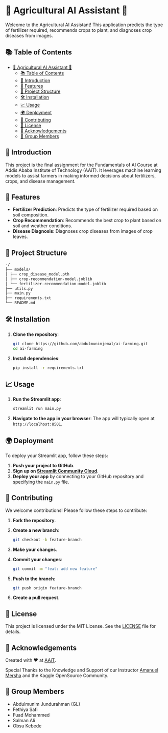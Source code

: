 # 🌾 Agricultural AI Assistant 🌿

Welcome to the Agricultural AI Assistant! This application predicts the type of fertilizer required, recommends crops to plant, and diagnoses crop diseases from images.

## 📚 Table of Contents

- [🌾 Agricultural AI Assistant 🌿](#-agricultural-ai-assistant-)
  - [📚 Table of Contents](#-table-of-contents)
  - [🌟 Introduction](#-introduction)
  - [🚀 Features](#-features)
  - [📂 Project Structure](#-project-structure)
  - [🛠️ Installation](#️-installation)
  - [📈 Usage](#-usage)
  - [🌍 Deployment](#-deployment)
  - [🤝 Contributing](#-contributing)
  - [📝 License](#-license)
  - [💬 Acknowledgements](#-acknowledgements)
  - [👥 Group Members](#-group-members)

## 🌟 Introduction

This project is the final assignment for the Fundamentals of AI Course at Addis Ababa Institute of Technology (AAiT). It leverages machine learning models to assist farmers in making informed decisions about fertilizers, crops, and disease management.

## 🚀 Features

- **Fertilizer Prediction**: Predicts the type of fertilizer required based on soil composition.
- **Crop Recommendation**: Recommends the best crop to plant based on soil and weather conditions.
- **Disease Diagnosis**: Diagnoses crop diseases from images of crop leaves.

## 📂 Project Structure

```markdown
-/
├── models/
│ ├── crop_disease_model.pth
│ ├── crop-recommendation-model.joblib
│ └── fertilizer-recommendation-model.joblib
├── utils.py
├── main.py
├── requirements.txt
└── README.md
```

## 🛠️ Installation

1. **Clone the repository**:

   ```bash
   git clone https://github.com/abdulmunimjemal/ai-farming.git
   cd ai-farming
   ```

2. **Install dependencies**:
   ```bash
   pip install -r requirements.txt
   ```

## 📈 Usage

1. **Run the Streamlit app**:

   ```bash
   streamlit run main.py
   ```

2. **Navigate to the app in your browser**: The app will typically open at `http://localhost:8501`.

## 🌍 Deployment

To deploy your Streamlit app, follow these steps:

1. **Push your project to GitHub**.
2. **Sign up on [Streamlit Community Cloud](https://streamlit.io/cloud)**.
3. **Deploy your app** by connecting to your GitHub repository and specifying the `main.py` file.

## 🤝 Contributing

We welcome contributions! Please follow these steps to contribute:

1. **Fork the repository**.
2. **Create a new branch**:

   ```bash
   git checkout -b feature-branch
   ```

3. **Make your changes**.
4. **Commit your changes**:

   ```bash
   git commit -m "feat: add new feature"
   ```

5. **Push to the branch**:

   ```bash
   git push origin feature-branch
   ```

6. **Create a pull request**.

## 📝 License

This project is licensed under the MIT License. See the [LICENSE](LICENSE) file for details.

## 💬 Acknowledgements

Created with ❤️ at [AAiT](https://www.aait.edu.et/).

Special Thanks to the Knowledge and Support of our Instructor [Amanuel Mersha](https://www.linkedin.com/in/leobitz/) and the Kaggle OpenSource Community.

## 👥 Group Members

- Abdulmunim Jundurahman (GL)
- Fethiya Safi
- Fuad Mohammed
- Salman Ali
- Obsu Kebede
